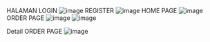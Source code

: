 HALAMAN LOGIN 
![image](https://github.com/user-attachments/assets/ad8241f5-9349-4731-be41-b1cf32046058)
REGISTER
![image](https://github.com/user-attachments/assets/0e47b3a6-7c5a-47ae-8c84-06c683236bfd)
HOME PAGE
![image](https://github.com/user-attachments/assets/953ae2e3-36af-48df-9e2a-6ecc41103d45)
ORDER PAGE 
![image](https://github.com/user-attachments/assets/2563a8a3-a777-461c-9f10-d9b05fd0e9cd)
![image](https://github.com/user-attachments/assets/5c15dc2a-469e-4f1a-96c0-0f12702aea82)

Detail ORDER PAGE
![image](https://github.com/user-attachments/assets/e66e1b10-4aad-4f2c-9375-2ad293f9908a)



